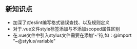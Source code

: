 ## 新知识点

- 加深了对eslint编写格式错误查找、以及规则定义
- 对于.vue文件style标签添加与不添加scoped属性区别
- 在.vue文件中引入stylus文件需要在添加'~'符,如：@import "~@stylus/variable"